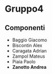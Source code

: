 # Gruppo4
## Componenti
- Baggio Giacomo
- Biscontin Alex
- Caragata Adrian
- Zampol Mateus
- Piaia Paolo
- **Zanotto Andrea**
